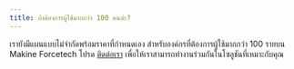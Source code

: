 ```yaml
---
title: ถ้าต้องการผู้ใช้มากกว่า 100 คนล่ะ?
---
```


เรายังมีแผนแบบไม่จำกัดพร้อมราคาที่กำหนดเอง สำหรับองค์กรที่ต้องการผู้ใช้มากกว่า 100 รายบน <br /> Makine Forcetech
โปรด [ติดต่อเรา](mailto:hello@graphme.app) เพื่อให้เราสามารถทำงานร่วมกันในโซลูชันที่เหมาะกับคุณ
